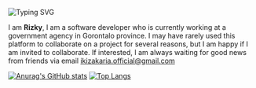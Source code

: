 ![Typing SVG](https://readme-typing-svg.herokuapp.com/?lines=Hi,+Everyone!+👋)

I am **Rizky**, I am a software developer who is currently working at a government agency in Gorontalo province. I may have rarely used this platform to collaborate on a project for several reasons, but I am happy if I am invited to collaborate. If interested, I am always waiting for good news from friends via email ikizakaria.official@gmail.com

[![Anurag's GitHub stats](https://github-readme-stats.vercel.app/api?username=rizky-zakaria)](https://github.com/rizky-zakaria/github-readme-stats) [![Top Langs](https://github-readme-stats.vercel.app/api/top-langs/?username=rizky-zakaria&layout=compact)](https://github.com/anuraghazra/github-readme-stats)


